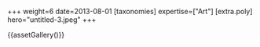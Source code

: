 +++
weight=6
date=2013-08-01
[taxonomies]
expertise=["Art"]
[extra.poly]
hero="untitled-3.jpeg"
+++

{{assetGallery()}}